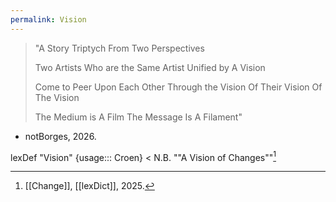 ```yaml
---
permalink: Vision
---
```

> "A Story Triptych 
> From Two Perspectives 
> 
> Two Artists 
> Who are the Same Artist 
> Unified by A Vision 
> 
> Come to Peer Upon Each Other 
> Through the Vision 
> Of Their Vision 
> Of The Vision 
> 
> 
> The Medium
> is A Film 
> The Message 
> Is A Filament"

- notBorges, 2026.


lexDef "Vision" {usage::: Croen} < N.B. ""A Vision of Changes""[^VisionCroen]

[^VisionCroen]: [[Change]], [[lexDict]], 2025.




